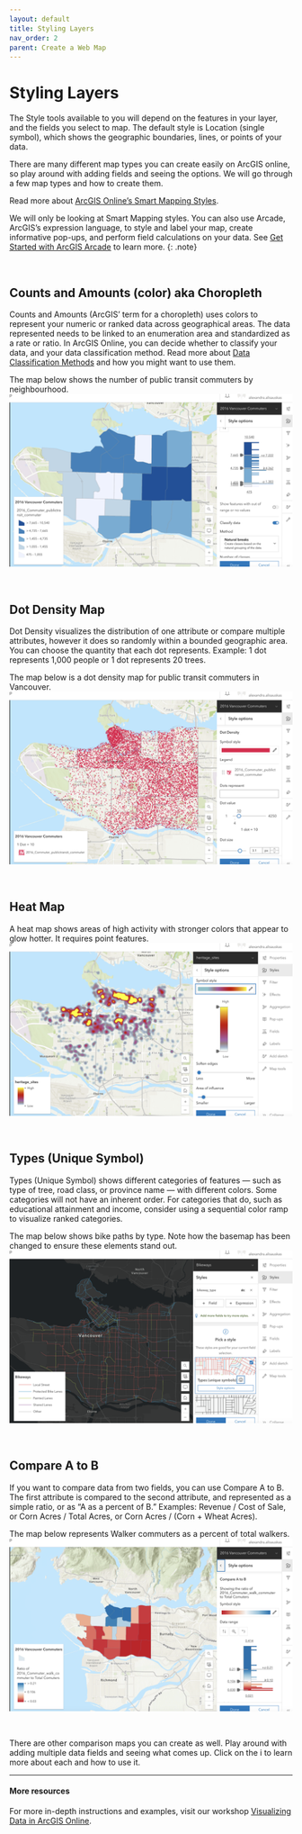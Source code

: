 ```yaml
---
layout: default
title: Styling Layers
nav_order: 2
parent: Create a Web Map
---
```

# Styling Layers
The Style tools available to you will depend on the features in your layer, and the fields you select to map. The default style is Location (single symbol), which shows the geographic boundaries, lines, or points of your data.


There are many different map types you can create easily on ArcGIS online, so play around with adding fields and seeing the options. We will go through a few map types and how to create them.

Read more about [ArcGIS Online’s Smart Mapping Styles](https://doc.arcgis.com/en/arcgis-online/create-maps/apply-styles-mv.htm).

We will only be looking at Smart Mapping styles. You can also use Arcade, ArcGIS’s expression language, to style and label your map, create informative pop-ups, and perform field calculations on your data. See [Get Started with ArcGIS Arcade](https://learn.arcgis.com/en/projects/get-started-with-arcgis-arcade/) to learn more.
{: .note}

<br>

## Counts and Amounts (color) aka Choropleth
Counts and Amounts (ArcGIS’ term for a choropleth) uses colors to represent your numeric or ranked data across geographical areas. The data represented needs to be linked to an enumeration area and standardized as a rate or ratio. In ArcGIS Online, you can decide whether to classify your data, and your data classification method. Read more about [Data Classification Methods](https://pro.arcgis.com/en/pro-app/latest/help/mapping/layer-properties/data-classification-methods.htm) and how you might want to use them.

The map below shows the number of public transit commuters by neighbourhood.
![counts and amounts](./images/counts-amounts_20250220.png)



<br>

## Dot Density Map
Dot Density visualizes the distribution of one attribute or compare multiple attributes, however it does so randomly within a bounded geographic area. You can choose the quantity that each dot represents. Example: 1 dot represents 1,000 people or 1 dot represents 20 trees.

The map below is a dot density map for public transit commuters in Vancouver.
![dot density map](./images/dont-density_20250220.png)


<br>

## Heat Map
A heat map shows areas of high activity with stronger colors that appear to glow hotter. It requires point features.
![heatmap](./images/heatmap_20250220.png)


<br>

## Types (Unique Symbol)

Types (Unique Symbol) shows different categories of features — such as type of tree, road class, or province name — with different colors. Some categories will not have an inherent order. For categories that do, such as educational attainment and income, consider using a sequential color ramp to visualize ranked categories.

The map below shows bike paths by type. Note how the basemap has been changed to ensure these elements stand out.
![unique types](./images/types-unique_20250220.png)


<br>

## Compare A to B
If you want to compare data from two fields, you can use Compare A to B. The first attribute is compared to the second attribute, and represented as a simple ratio, or as “A as a percent of B.” Examples: Revenue / Cost of Sale, or Corn Acres / Total Acres, or Corn Acres / (Corn + Wheat Acres).

The map below represents Walker commuters as a percent of total walkers.
![compare a to b](./images/compare-a-b_20250220.png)



<br>

There are other comparison maps you can create as well. Play around with adding multiple data fields and seeing what comes up. Click on the i to learn more about each and how to use it.

----
#### More resources
For more in-depth instructions and examples, visit our workshop [Visualizing Data in ArcGIS Online](https://ubc-library-rc.github.io/intro-AGOL/).
